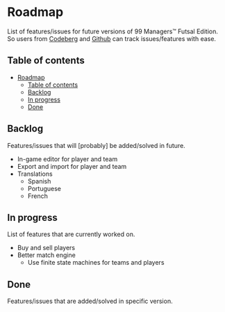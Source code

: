 <!--
SPDX-FileCopyrightText: 2023 Simon Dalvai <info@simondalvai.org>

SPDX-License-Identifier: CC0-1.0
-->

# Roadmap
List of features/issues for future versions of 99 Managers™ Futsal Edition.  
So users from [Codeberg](https://codeberg.org/dulvui/futsal-manager) and [Github](https://codeberg.org/dulvui/futsal-manager) can track issues/features with ease.

## Table of contents
- [Roadmap](#roadmap)
  - [Table of contents](#table-of-contents)
  - [Backlog](#backlog)
  - [In progress](#in-progress)
  - [Done](#done)

## Backlog
Features/issues that will [probably] be added/solved in future.

- In-game editor for player and team
- Export and import for player and team
- Translations
    - Spanish
    - Portuguese
    - French

## In progress
List of features that are currently worked on.

- Buy and sell players
- Better match engine
    - Use finite state machines for teams and players

## Done 
Features/issues that are added/solved in specific version.

